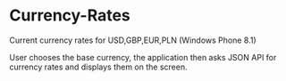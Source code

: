 # Currency-Rates
Current currency rates for USD,GBP,EUR,PLN (Windows Phone 8.1)

User chooses the base currency, the application then asks JSON API for currency rates and displays them on the screen.
